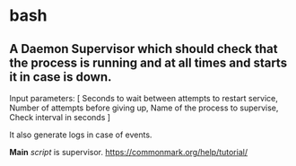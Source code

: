 # bash
## A Daemon Supervisor which should check that the process is running and at all times and starts it in case is down. 

Input parameters:
    [
        Seconds to wait between attempts to restart service,
        Number of attempts before giving up,
        Name of the process to supervise,
        Check interval in seconds
    ]
    
It also generate logs in case of events.

__Main__ *script* is supervisor.
https://commonmark.org/help/tutorial/


